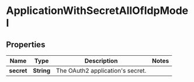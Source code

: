 

# ApplicationWithSecretAllOfIdpModel


## Properties

Name | Type | Description | Notes
------------ | ------------- | ------------- | -------------
**secret** | **String** | The OAuth2 application&#39;s secret. | 



